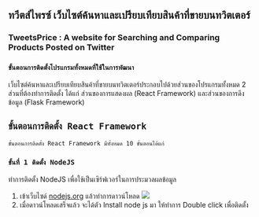 ## ทวีตส์ไพรซ์ เว็บไซต์ค้นหาและเปรียบเทียบสินค้าที่ขายบนทวิตเตอร์
### TweetsPrice : A website for Searching and Comparing Products Posted on Twitter
### `ขั้นตอนการติดตั้งโปรแกรมทั้งหมดที่ใช้ในการพัฒนา`

เว็บไซต์ค้นหาและเปรียบเทียบสินค้าที่ขายบนทวิตเตอร์ประกอบไปด้วยส่วนของโปรแกรมทั้งหมด 2 ส่วนที่ต้องทำการติดตั้ง ได้แก่ ส่วนของการแสดงผล (React Framework) และส่วนของการดึงข้อมูล (Flask Framework)

## `ขั้นตอนการติดตั้ง React Framework`

    ขั้นตอนการติดตั้ง React Framework มีทั้งหมด 10 ขั้นตอนได้แก่
### `ขั้นที่ 1 ติดตั้ง NodeJS`

ทำการติดตั้ง NodeJS เพื่อใช้เป็นเซิร์ฟเวอร์ในการประมวลผลข้อมูล
1) เข้าเว็บไซด์ [nodejs.org](https://nodejs.org/en/) แล้วทำการดาวน์โหลด
![](https://i2.wp.com/farm8.staticflickr.com/7375/27917766142_0f7f6a5b02_z.jpg?resize=640%2C346&ssl=1)
2) เมื่อดาวน์โหลดเสร็จแล้ว จะได้ตัว Install node js มา ให้ทำการ Double click เพื่อติดตั้ง
